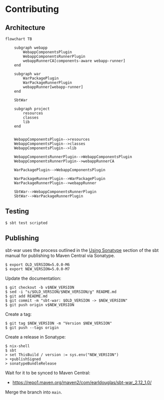 # Contributing

## Architecture

```mermaid
flowchart TB

    subgraph webapp
        WebappComponentsPlugin
        WebappComponentsRunnerPlugin
        webappRunnerCA[components-aware webapp-runner]
    end

    subgraph war
        WarPackagePlugin
        WarPackageRunnerPlugin
        webappRunner[webapp-runner]
    end

    SbtWar

    subgraph project
        resources
        classes
        lib
    end


    WebappComponentsPlugin-->resources
    WebappComponentsPlugin-->classes
    WebappComponentsPlugin-->lib

    WebappComponentsRunnerPlugin-->WebappComponentsPlugin
    WebappComponentsRunnerPlugin-->webappRunnerCA

    WarPackagePlugin-->WebappComponentsPlugin

    WarPackageRunnerPlugin-->WarPackagePlugin
    WarPackageRunnerPlugin-->webappRunner

    SbtWar-->WebappComponentsRunnerPlugin
    SbtWar-->WarPackageRunnerPlugin
```


## Testing

```
$ sbt test scripted
```

## Publishing

sbt-war uses the process outlined in the [Using
Sonatype](https://www.scala-sbt.org/release/docs/Using-Sonatype.html)
section of the sbt manual for publishing to Maven Central via Sonatype.

```
$ export OLD_VERSION=5.0.0-M6
$ export NEW_VERSION=5.0.0-M7
```

Update the documentation:

```
$ git checkout -b v$NEW_VERSION
$ sed -i "s/$OLD_VERSION/$NEW_VERSION/g" README.md
$ git add README.md
$ git commit -m "sbt-war: $OLD_VERSION -> $NEW_VERSION"
$ git push origin v$NEW_VERSION
```

Create a tag:

```
$ git tag $NEW_VERSION -m "Version $NEW_VERSION"
$ git push --tags origin
```

Create a release in Sonatype:

```
$ nix-shell
$ sbt
> set ThisBuild / version := sys.env("NEW_VERSION")
> +publishSigned
> sonatypeBundleRelease
```

Wait for it to be synced to Maven Central:

* <https://repo1.maven.org/maven2/com/earldouglas/sbt-war_2.12_1.0/>

Merge the branch into `main`.
